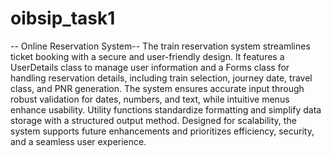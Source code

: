 # oibsip_task1
-- Online Reservation System-- 
The train reservation system streamlines ticket booking with a secure and user-friendly design. 
It features a UserDetails class to manage user information and a Forms class for handling reservation details, 
including train selection, journey date, travel class, and PNR generation. 
The system ensures accurate input through robust validation for dates, numbers, and text, while intuitive menus enhance usability. 
Utility functions standardize formatting and simplify data storage with a structured output method. 
Designed for scalability, the system supports future enhancements and prioritizes efficiency, security, and a seamless user experience.
